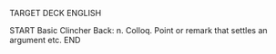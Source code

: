 TARGET DECK
ENGLISH

START
Basic
Clincher
Back: n. Colloq. Point or remark that settles an argument etc.
END
